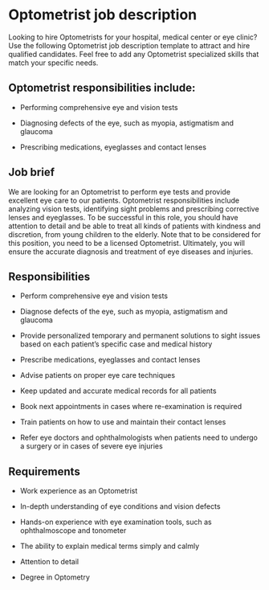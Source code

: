 # Optometrist job description
Looking to hire Optometrists for your hospital, medical center or eye clinic? Use the following Optometrist job description template to attract and hire qualified candidates. Feel free to add any Optometrist specialized skills that match your specific needs.


## Optometrist responsibilities include:
* Performing comprehensive eye and vision tests

* Diagnosing defects of the eye, such as myopia, astigmatism and glaucoma

* Prescribing medications, eyeglasses and contact lenses



## Job brief

We are looking for an Optometrist to perform eye tests and provide excellent eye care to our patients.
Optometrist responsibilities include analyzing vision tests, identifying sight problems and prescribing corrective lenses and eyeglasses. To be successful in this role, you should have attention to detail and be able to treat all kinds of patients with kindness and discretion, from young children to the elderly. Note that to be considered for this position, you need to be a licensed Optometrist.
Ultimately, you will ensure the accurate diagnosis and treatment of eye diseases and injuries.


## Responsibilities

* Perform comprehensive eye and vision tests

* Diagnose defects of the eye, such as myopia, astigmatism and glaucoma

* Provide personalized temporary and permanent solutions to sight issues based on each patient’s specific case and medical history

* Prescribe medications, eyeglasses and contact lenses

* Advise patients on proper eye care techniques

* Keep updated and accurate medical records for all patients

* Book next appointments in cases where re-examination is required

* Train patients on how to use and maintain their contact lenses

* Refer eye doctors and ophthalmologists when patients need to undergo a surgery or in cases of severe eye injuries


## Requirements

* Work experience as an Optometrist

* In-depth understanding of eye conditions and vision defects

* Hands-on experience with eye examination tools, such as ophthalmoscope and tonometer

* The ability to explain medical terms simply and calmly

* Attention to detail

* Degree in Optometry
